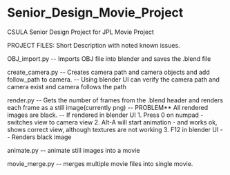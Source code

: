 # Senior_Design_Movie_Project
CSULA Senior Design Project for JPL Movie Project

PROJECT FILES: Short Description with noted known issues.

OBJ_import.py -- Imports OBJ file into blender and saves the .blend file

create_camera.py -- Creates camera path and camera objects and add follow_path to camera.
          -- Using blender UI can verify the camera path and camera exist and camera follows the path
          
render.py -- Gets the number of frames from the .blend header and renders each frame as a still image(currently png)
        -- PROBLEM** All rendered images are black.
        -- If rendered in blender UI 
              1. Press 0 on numpad - switches view to camera view
              2. Alt-A will start animation - and works ok, shows correct view, although textures are not working
              3. F12 in blender UI -- Renders black image
              
animate.py -- animate still images into a movie

movie_merge.py -- merges multiple movie files into single movie.
